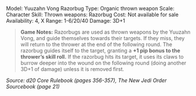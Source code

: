 Model: Yuuzahn Vong Razorbug
Type: Organic thrown weapon
Scale: Character
Skill: Thrown weapons: Razorbug
Cost: Not available for sale
Availability: 4, X
Range: 1-6/20/40
Damage: 3D+1

> **Game Notes:** 
> Razorbugs are used as thrown weapons by the Yuuzahn Vong, and guide themselves towards their targets. If they miss, they will return to the thrower at the end of the following round. The razorbug guides itself to the target, granting a **+1 pip bonus to the thrower’s skill roll.** If the razorbug hits its target, it uses its claws to burrow deeper into the wound on the following round (doing another 3D+1 of damage) unless it is removed first.

*Source: d20 Core Rulebook (pages 356-357), The New Jedi Order Sourcebook (page 21)*